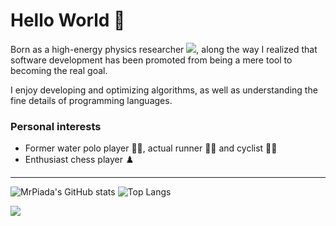 # Hello World 👋
Born as a high-energy physics researcher [![](https://img.shields.io/badge/INSPIREhep-informational?style=flat&logo=inspirehep&logoColor=white&color=0c1c29)](https://inspirehep.net/authors/1905106), along the way I  realized that software development has been promoted from being a mere tool to becoming the real goal.

I enjoy developing and optimizing algorithms, as well as understanding the fine details of programming languages.

### Personal interests
* Former water polo player 🤽‍♂️, actual runner 🏃‍♂️ and cyclist 🚴‍♂️
* Enthusiast chess player ♟️

---

![MrPiada's GitHub stats](https://github-readme-stats.vercel.app/api?username=MrPiada&show_icons=true&theme=default) ![Top Langs](https://github-readme-stats.vercel.app/api/top-langs/?username=MrPiada&langs_count=12&layout=compact&exclude_repo=rba)

![](https://komarev.com/ghpvc/?username=MrPiada)
